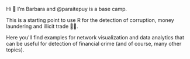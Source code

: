 Hi 👋 I’m Barbara and @paraitepuy is a base camp. 

This is a starting point to use R for the detection of corruption, money laundering and illicit trade 🕵️‍♀️.

Here you'll find examples for network visualization and data analytics that can be useful for detection of financial crime (and of course, many other topics).


<!---
paraitepuy/paraitepuy is a ✨ special ✨ repository because its `README.md` (this file) appears on your GitHub profile.
You can click the Preview link to take a look at your changes.
--->
